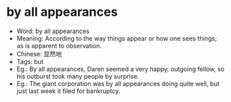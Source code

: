 # by all appearances

- Word: by all appearances
- Meaning: According to the way things appear or how one sees things; as is apparent to observation.
- Chinese: 显然地
- Tags: but
- Eg.: By all appearances, Daren seemed a very happy, outgoing fellow, so his outburst took many people by surprise.
- Eg.: The giant corporation was by all appearances doing quite well, but just last week it filed for bankruptcy.
